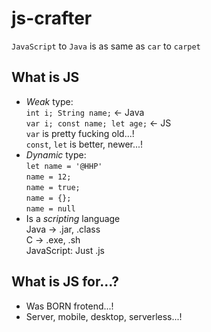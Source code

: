 # js-crafter

`JavaScript` to `Java` is as same as `car` to `carpet`

## What is JS

- *Weak* type:  
`int i; String name;` <- Java  
`var i; const name; let age;` <- JS  
`var` is pretty fucking old...!  
`const`, `let` is better, newer...!  
- *Dynamic* type:  
`let name = '@HHP'`  
`name = 12;`  
`name = true;`  
`name = {};`  
`name = null`  
- Is a *scripting* language  
Java -> .jar, .class  
C -> .exe, .sh  
JavaScript: Just .js  

## What is JS for...?  
- Was BORN frotend...!  
- Server, mobile, desktop, serverless...!  

